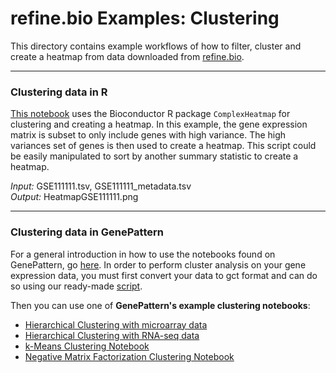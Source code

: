 # refine.bio Examples: Clustering
This directory contains example workflows of how to filter, cluster and create
a heatmap from data downloaded from [refine.bio](https://www.refine.bio.org).

***
### Clustering data in R
[This notebook](https://github.com/AlexsLemonade/refinebio-examples/blob/master/clustering/clustering_example.Rmd)
uses the Bioconductor R package `ComplexHeatmap` for clustering and creating a
heatmap.
In this example, the gene expression matrix is subset to only include genes with high variance.
The high variances set of genes is then used to create a heatmap.
This script could be easily manipulated to sort by another summary statistic to
create a heatmap.  

*Input:* GSE111111.tsv, GSE111111_metadata.tsv    
*Output:* HeatmapGSE111111.png  

***
### Clustering data in GenePattern

For a general introduction in how to use the notebooks found on GenePattern,
go [here](http://genepattern-notebook.org/public-notebooks/).
In order to perform cluster analysis on your gene expression data, you must
first convert your data to gct format and can do so using our ready-made
[script](https://github.com/AlexsLemonade/refinebio-examples/blob/master/scripts/create_gct_file.R).

Then you can use one of <b>GenePattern's example clustering notebooks</b>:

  * [Hierarchical Clustering with microarray data](https://notebook.genepattern.org/services/sharing/notebooks/23/preview/)
  * [Hierarchical Clustering with RNA-seq data](https://notebook.genepattern.org/services/sharing/notebooks/24/preview/)
  * [k-Means Clustering Notebook](https://notebook.genepattern.org/services/sharing/notebooks/25/preview/)
  * [Negative Matrix Factorization Clustering Notebook](https://notebook.genepattern.org/services/sharing/notebooks/26/preview/)   
